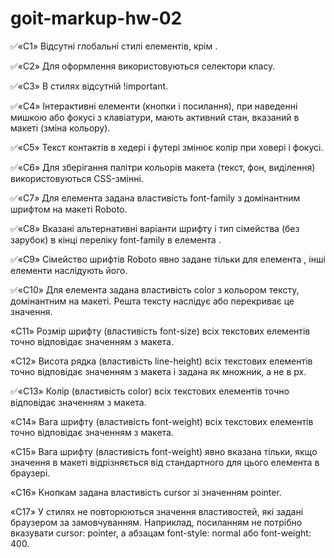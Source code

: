 # goit-markup-hw-02
✅«C1» Відсутні глобальні стилі елементів, крім <body>.

✅«C2» Для оформлення використовуються селектори класу.

✅«C3» В стилях відсутній !important.

✅«C4» Інтерактивні елементи (кнопки і посилання), при наведенні мишкою або фокусі з клавіатури, мають активний стан, вказаний в макеті (зміна кольору).

✅«С5» Текст контактів в хедері і футері змінює колір при ховері і фокусі.

✅«C6» Для зберігання палітри кольорів макета (текст, фон, виділення) використовуються CSS-змінні.

✅«С7» Для елемента <body> задана властивість font-family з домінантним шрифтом на макеті Roboto.

✅«С8» Вказані альтернативні варіанти шрифту і тип сімейства (без зарубок) в кінці переліку font-family в елемента <body>.

✅«С9» Сімейство шрифтів Roboto явно задане тільки для елемента <body>, інші елементи наслідують його.

✅«С10» Для елемента <body> задана властивість color з кольором тексту, домінантним на макеті. Решта тексту наслідує або перекриває це значення.

«С11» Розмір шрифту (властивість font-size) всіх текстових елементів точно відповідає значенням з макета.

«С12» Висота рядка (властивість line-height) всіх текстових елементів точно відповідає значенням з макета і задана як множник, а не в px.

✅«С13» Колір (властивість color) всіх текстових елементів точно відповідає значенням з макета.

«С14» Вага шрифту (властивість font-weight) всіх текстових елементів точно відповідає значенням з макета.

«С15» Вага шрифту (властивість font-weight) явно вказана тільки, якщо значення в макеті відрізняється від стандартного для цього елемента в браузері.

«С16» Кнопкам задана властивість cursor зі значенням pointer.

«С17» У стилях не повторюються значення властивостей, які задані браузером за замовчуванням. Наприклад, посиланням не потрібно вказувати cursor: pointer, а абзацам font-style: normal або font-weight: 400.